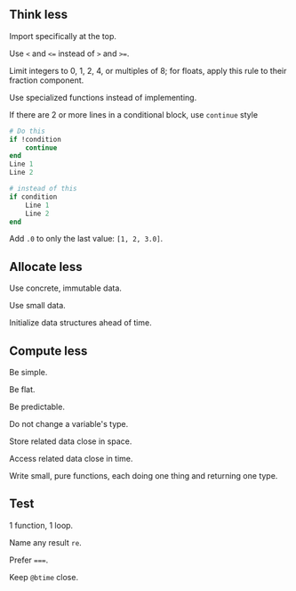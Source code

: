 ## Think less

Import specifically at the top.

Use `<` and `<=` instead of `>` and `>=`.

Limit integers to 0, 1, 2, 4, or multiples of 8; for floats, apply this rule to their fraction component.

Use specialized functions instead of implementing.

If there are 2 or more lines in a conditional block, use `continue` style

```julia
# Do this
if !condition
    continue
end
Line 1
Line 2

# instead of this
if condition
    Line 1
    Line 2
end
```

Add `.0` to only the last value: `[1, 2, 3.0]`.

## Allocate less

Use concrete, immutable data.

Use small data.

Initialize data structures ahead of time.

## Compute less

Be simple.

Be flat.

Be predictable.

Do not change a variable's type.

Store related data close in space.

Access related data close in time.

Write small, pure functions, each doing one thing and returning one type.

## Test

1 function, 1 loop.

Name any result `re`.

Prefer `===`.

Keep `@btime` close.
